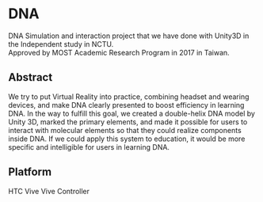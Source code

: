 # DNA #  
DNA Simulation and interaction project that we have done with Unity3D in the Independent study in NCTU.  
Approved by MOST Academic Research Program in 2017 in Taiwan.
  
 ## Abstract  
   
We try to put Virtual Reality into practice, combining headset and wearing devices, and make DNA clearly presented to boost efficiency in learning DNA. In the way to fulfill this goal, we created a double-helix DNA model by Unity 3D, marked the primary elements, and made it possible for users to interact with molecular elements so that they could realize components inside DNA. If we could apply this system to education, it would be more specific and intelligible for users in learning DNA.  
  
## Platform
  
  HTC Vive
  Vive Controller

